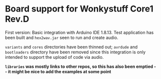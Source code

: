 # Board support for Wonkystuff Core1 Rev.D

First version: Basic integration with Arduino IDE 1.8.13. Test application
has been built and `hex2wav.jar` seen to run and create audio.

`variants` and `cores` directories have been thinned out; `avrdude` and `bootloaders`
directory have been removed since this integration is only intended to support the upload
of code via audio.

**`libraries` was mostly links to other repos, so this has also been emptied -- it might be
nice to add the examples at some point**
